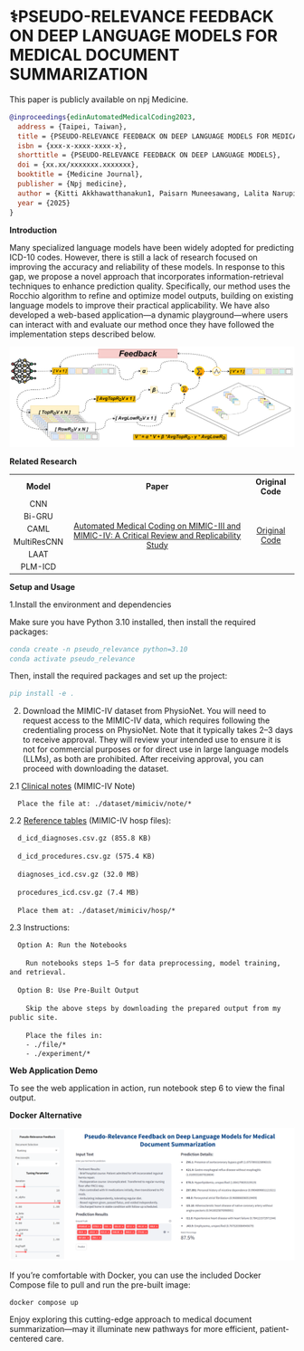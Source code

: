 # ⚕️PSEUDO-RELEVANCE FEEDBACK ON DEEP LANGUAGE MODELS FOR MEDICAL DOCUMENT SUMMARIZATION

This paper is publicly available on npj Medicine.

```bibtex
@inproceedings{edinAutomatedMedicalCoding2023,
  address = {Taipei, Taiwan},
  title = {PSEUDO-RELEVANCE FEEDBACK ON DEEP LANGUAGE MODELS FOR MEDICAL DOCUMENT SUMMARIZATION},
  isbn = {xxx-x-xxxx-xxxx-x},
  shorttitle = {PSEUDO-RELEVANCE FEEDBACK ON DEEP LANGUAGE MODELS},
  doi = {xx.xx/xxxxxxx.xxxxxxx},
  booktitle = {Medicine Journal},
  publisher = {Npj medicine},
  author = {Kitti Akkhawatthanakun1, Paisarn Muneesawang, Lalita Narupiyakul, and Konlakorn Wongpatikaseree},
  year = {2025}
}
```

**Introduction**

Many specialized language models have been widely adopted for predicting ICD-10 codes. However, there is still a lack of research focused on improving the accuracy and reliability of these models. In response to this gap, we propose a novel approach that incorporates information-retrieval techniques to enhance prediction quality. Specifically, our method uses the Rocchio algorithm to refine and optimize model outputs, building on existing language models to improve their practical applicability. We have also developed a web-based application—a dynamic playground—where users can interact with and evaluate our method once they have followed the implementation steps described below.


![My Image Description](/files/retrieval/pesudo_relevance_feedback.png)


**Related Research**

<table style="margin: auto; border-collapse: collapse;">
  <tr>
    <th style="text-align: center; vertical-align: middle;">Model</th>
    <th style="text-align: center; vertical-align: middle;">Paper</th>
    <th style="text-align: center; vertical-align: middle;">Original Code</th>
  </tr>
  <tr>
    <td style="text-align: center; vertical-align: middle;">CNN</td>
    <td rowspan="6" style="text-align: center; vertical-align: middle;">
      <a href="https://arxiv.org/abs/2304.10909">
        Automated Medical Coding on MIMIC-III and MIMIC-IV: 
        A Critical Review and Replicability Study
      </a>
    </td>
    <td rowspan="6" style="text-align: center; vertical-align: middle;">
      <a href="https://github.com/JoakimEdin/medical-coding-reproducibility">
        Original Code
      </a>
    </td>
  </tr>
  <tr>
    <td style="text-align: center; vertical-align: middle;">Bi-GRU</td>
  </tr>
  <tr>
    <td style="text-align: center; vertical-align: middle;">CAML</td>
  </tr>
  <tr>
    <td style="text-align: center; vertical-align: middle;">MultiResCNN</td>
  </tr>
  <tr>
    <td style="text-align: center; vertical-align: middle;">LAAT</td>
  </tr>
  <tr>
    <td style="text-align: center; vertical-align: middle;">PLM-ICD</td>
  </tr>
</table>


**Setup and Usage**

1.Install the environment and dependencies
   
Make sure you have Python 3.10 installed, then install the required packages:

```bibtex
conda create -n pseudo_relevance python=3.10
conda activate pseudo_relevance
```

Then, install the required packages and set up the project:

```bibtex
pip install -e .
```

2. Download the MIMIC-IV dataset from PhysioNet. You will need to request access to the MIMIC-IV data, which requires following the credentialing process on PhysioNet. Note that it typically takes 2–3 days to receive approval. They will review your intended use to ensure it is not for commercial purposes or for direct use in large language models (LLMs), as both are prohibited. After receiving approval, you can proceed with downloading the dataset.

  2.1 [Clinical notes](https://physionet.org/content/mimic-iv-note/2.2/) (MIMIC-IV Note)
  
      Place the file at: ./dataset/mimiciv/note/*
  
  2.2 [Reference tables](https://physionet.org/content/mimiciv/3.0/) (MIMIC-IV hosp files):
  
      d_icd_diagnoses.csv.gz (855.8 KB)

      d_icd_procedures.csv.gz (575.4 KB)

      diagnoses_icd.csv.gz (32.0 MB)

      procedures_icd.csv.gz (7.4 MB)
  
      Place them at: ./dataset/mimiciv/hosp/*
  
  
  2.3 Instructions:
  
      Option A: Run the Notebooks
    
        Run notebooks steps 1–5 for data preprocessing, model training, and retrieval.
      
      Option B: Use Pre-Built Output
    
        Skip the above steps by downloading the prepared output from my public site.
    
        Place the files in:
        - ./file/*
        - ./experiment/*
  
  **Web Application Demo**
  
  To see the web application in action, run notebook step 6 to view the final output.
  
  
  
  **Docker Alternative**
  
  ![My Image Description](/files/retrieval/webapp.png)
  
  If you’re comfortable with Docker, you can use the included Docker Compose file to pull and run the pre-built image:
  
  ```
  docker compose up
  ```

  Enjoy exploring this cutting-edge approach to medical document summarization—may it illuminate new pathways for more efficient, patient-centered care.
